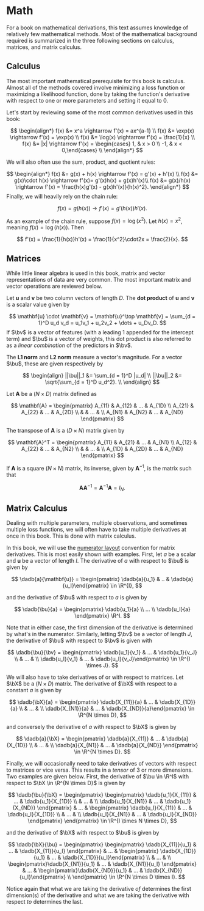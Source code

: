 # Math

$$
\newcommand{\sumN}{\sum_{n = 1}^N}
\newcommand{\sumn}{\sum_n}
\newcommand{\prodN}{\prod_{n = 1}^N}
\newcommand{\by}{\mathbf{y}} \newcommand{\bX}{\mathbf{X}}
\newcommand{\bx}{\mathbf{x}}
\newcommand{\bu}{\mathbf{u}}
\newcommand{\bv}{\mathbf{v}}
\newcommand{\bbeta}{\boldsymbol{\beta}}
\newcommand{\btheta}{\boldsymbol{\theta}}
\newcommand{\bbetahat}{\boldsymbol{\hat{\beta}}}
\newcommand{\bthetahat}{\boldsymbol{\hat{\theta}}}
\newcommand{\bSigma}{\boldsymbol{\Sigma}}
\newcommand{\bphi}{\boldsymbol{\phi}}
\newcommand{\bPhi}{\boldsymbol{\Phi}}
\newcommand{\bT}{\mathbf{T}}
\newcommand{\dadb}[2]{\frac{\partial #1}{\partial #2}}
\newcommand{\iid}{\overset{\small{\text{i.i.d.}}}{\sim}}
$$

For a book on mathematical derivations, this text assumes knowledge of relatively few mathematical methods. Most of the mathematical background required is summarized in the three following sections on calculus, matrices, and matrix calculus. 



## Calculus

The most important mathematical prerequisite for this book is calculus. Almost all of the methods covered involve minimizing a loss function or maximizing a likelihood function, done by taking the function's derivative with respect to one or more parameters and setting it equal to 0. 

Let's start by reviewing some of the most common derivatives used in this book:


$$
\begin{align*}
f(x) &= x^a \rightarrow f'(x)  = ax^{a-1} \\
f(x) &= \exp(x) \rightarrow  f'(x)  = \exp(x) \\ 
f(x) &= \log(x) \rightarrow f'(x) = \frac{1}{x} \\
f(x) &= |x| \rightarrow f'(x) = \begin{cases} 1, & x > 0 \\ -1, &  x < 0,\end{cases} \\
\end{align*}
$$


We will also often use the sum, product, and quotient rules:


$$
\begin{align*}
f(x) &= g(x) + h(x) \rightarrow f'(x) = g'(x) + h'(x) \\
f(x) &= g(x)\cdot h(x) \rightarrow f'(x)= g'(x)h(x) + g(x)h'(x)\\
f(x) &= g(x)/h(x) \rightarrow f'(x) = \frac{h(x)g'(x) - g(x)h'(x)}{h(x)^2}.
\end{align*}
$$
Finally, we will heavily rely on the chain rule:


$$
f(x) = g(h(x)) \rightarrow f'(x) = g'(h(x))h'(x).
$$



As an example of the chain rule, suppose $f(x) = \log(x^2)$. Let $h(x) = x^2$, meaning $f(x) = \log(h(x))$. Then


$$
f'(x) = \frac{1}{h(x)}h'(x) = \frac{1}{x^2}\cdot2x = \frac{2}{x}. 
$$



## Matrices 

While little linear algebra is used in this book, matrix and vector representations of data are very common. The most important matrix and vector operations are reviewed below. 

Let $\mathbf{u}$ and $\mathbf{v}$ be two column vectors of length $D$. The **dot product** of $\mathbf{u}$ and $\mathbf{v}$ is a scalar value given by 

$$
\mathbf{u} \cdot \mathbf{v} = \mathbf{u}^\top \mathbf{v} = \sum_{d = 1}^D u_d v_d = u_1v_1 + u_2v_2 + \dots + u_Dv_D.
$$
If $\bv$ is a vector of features (with a leading 1 appended for the intercept term) and $\bu$ is a vector of weights, this dot product is also referred to as a *linear combination* of the predictors in $\bv$. 

The **L1 norm** and **L2 norm** measure a vector's magnitude. For a vector $\bu$, these are given respectively by


$$
\begin{align}
||\bu||_1 &= \sum_{d = 1}^D |u_d| \\
||\bu||_2 &= \sqrt{\sum_{d = 1}^D u_d^2}. \\
\end{align}
$$


Let $\mathbf{A}$ be a $(N \times D)$ matrix defined as 

$$
\mathbf{A} = \begin{pmatrix} A_{11} & A_{12} & ... & A_{1D}  \\ 
A_{21} & A_{22} & ... & A_{2D} \\
& & ... & \\
A_{N1} & A_{N2} & ... & A_{ND} \end{pmatrix}
$$


The transpose of $\mathbf{A}$ is a $(D \times N)$ matrix given by 


$$
\mathbf{A}^T = \begin{pmatrix} A_{11} & A_{21} & ... & A_{N1} \\
A_{12} & A_{22} & ... & A_{N2} \\
& & ... & \\
A_{1D} & A_{2D} & ... & A_{ND} \end{pmatrix}
$$


If $\mathbf{A}$ is a square $(N \times N)$ matrix, its inverse, given by $\mathbf{A}^{-1}$, is the matrix such that 


$$
\mathbf{A}\mathbf{A}^{-1} = \mathbf{A}^{-1}\mathbf{A} = I_N.
$$


## Matrix Calculus

Dealing with multiple parameters, multiple observations, and sometimes multiple loss functions, we will often have to take multiple derivatives at once in this book. This is done with matrix calculus. 

In this book, we will use the [numerator layout](https://en.wikipedia.org/wiki/Matrix_calculus#Numerator-layout_notation) convention for matrix derivatives. This is most easily shown with examples. First, let $a$ be a scalar and $\mathbf{u}$ be a vector of length $I$. The derivative of $a$ with respect to $\bu$ is given by


$$
\dadb{a}{\mathbf{u}} = \begin{pmatrix} \dadb{a}{u_1} & .. & \dadb{a}{u_I}\end{pmatrix} \in \R^{I},
$$


and the derivative of $\bu$ with respect to $a$ is given by 


$$
\dadb{\bu}{a} = \begin{pmatrix} \dadb{u_1}{a} \\ ... \\ \dadb{u_I}{a} \end{pmatrix} \R^I.
$$


Note that in either case, the first dimension of the derivative is determined by what's in the numerator. Similarly, letting $\bv$ be a vector of length $J$, the derivative of $\bu$ with respect to $\bv$ is given with 


$$
\dadb{\bu}{\bv} = \begin{pmatrix} \dadb{u_1}{v_1} & ... & \dadb{u_1}{v_J} \\ & ... & \\ \dadb{u_I}{v_1} & ... & \dadb{u_I}{v_J}\end{pmatrix} \in \R^{I \times J}.
$$


We will also have to take derivatives of or with respect to matrices. Let $\bX$ be a $(N \times D)$ matrix. The derivative of $\bX$ with respect to a constant $a$ is given by


$$
\dadb{\bX}{a} = \begin{pmatrix} \dadb{X_{11}}{a} & ... & \dadb{X_{1D}}{a} \\ & ... & \\ \dadb{X_{N1}}{a} & ... & \dadb{X_{ND}}{a}\end{pmatrix}  \in \R^{N \times D},
$$


and conversely the derivative of $a$ with respect to $\bX$ is given by 


$$
\dadb{a}{\bX} =  \begin{pmatrix} \dadb{a}{X_{11}} & ... & \dadb{a}{X_{1D}} \\ & ... & \\ \dadb{a}{X_{N1}} & ... & \dadb{a}{X_{ND}} \end{pmatrix}  \in \R^{N \times D}.
$$


Finally, we will occasionally need to take derivatives of vectors with respect to matrices or vice versa. This results in a *tensor* of 3 or more dimensions. Two examples are given below. First, the derivative of $\bu \in \R^I$ with respect to $\bX \in \R^{N \times D}$ is given by


$$
\dadb{\bu}{\bX} = \begin{pmatrix} \begin{pmatrix} \dadb{u_1}{X_{11}} & ... & \dadb{u_1}{X_{1D}} \\ & ... & \\ \dadb{u_1}{X_{N1}} & ... & \dadb{u_1}{X_{ND}} \end{pmatrix}
& ... &
\begin{pmatrix} \dadb{u_I}{X_{11}} & ... & \dadb{u_I}{X_{1D}} \\ & ... & \\ \dadb{u_I}{X_{N1}} & ... & \dadb{u_I}{X_{ND}}  \end{pmatrix} \end{pmatrix}  \in \R^{I \times N \times D},
$$


and the derivative of $\bX$ with respect to $\bu$ is given by


$$
\dadb{\bX}{\bu} = \begin{pmatrix} \begin{pmatrix} \dadb{X_{11}}{u_1} & ... & \dadb{X_{11}}{u_I} \end{pmatrix}
& ... &
\begin{pmatrix}  \dadb{X_{1D}}{u_1} & ... & \dadb{X_{1D}}{u_I}\end{pmatrix} \\
& ... & \\
 \begin{pmatrix}\dadb{X_{N1}}{u_1} & ... & \dadb{X_{N1}}{u_I} \end{pmatrix}
& ... &
\begin{pmatrix}\dadb{X_{ND}}{u_1} & ... & \dadb{X_{ND}}{u_I}\end{pmatrix} \\
\end{pmatrix}  \in \R^{N \times D \times I}.
$$




Notice again that what we are taking the derivative *of* determines the first dimension(s) of the derivative and what we are taking the derivative with respect *to* determines the last. 